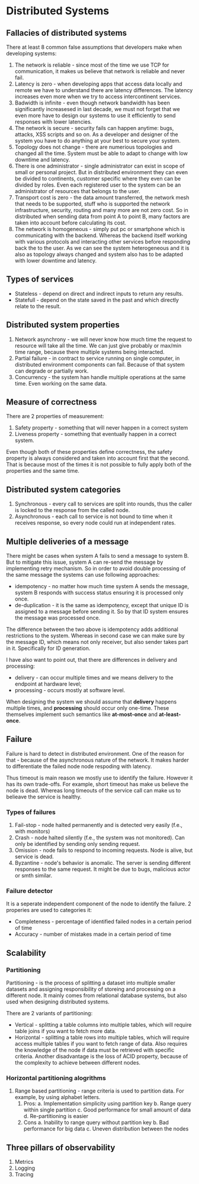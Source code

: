 # Distributed Systems
## Fallacies of distributed systems
There at least 8 common false assumptions that developers make when developing systems:
1. The network is reliable - since most of the time we use TCP for communication, it makes us believe that network is reliable and never fail.
2. Latency is zero - when developing apps that access data locally and remote we have to understand there are latency differences. The latency increases even more when we try to access intercontinent services.
3. Badwidth is infinite - even though network bandwidth has been significantly increasesed in last decade, we must not forget that we even more have to design our systems to use it efficiently to send responses with lower latencies.
4. The network is secure - security fails can happen anytime: bugs, attacks, XSS scripts and so on. As a developer and designer of the system you have to do anything at your best to secure your system.
5. Topology does not change - there are numerious topologies and changed all the time. System must be able to adapt to change with low downtime and latency.
6. There is one administrator - single administrator can exist in scope of small or personal project. But in distributed environment they can even be divided to continents, customer specific where they even can be divided by roles. Even each registered user to the system can be an administrator of resources that belongs to the user.
7. Transport cost is zero - the data amount transferred, the network mesh that needs to be supported, stuff who is supported the network infrastructure, security, routing and many more are not zero cost. So in distributed when sending data from point A to point B, many factors are taken into account before calculating its cost.
8. The network is homogeneous - simply put pc or smartphone which is communicating with the backend. Whereas the backend itself working with various protocols and interacting other services before responding back the to the user. As we can see the system heterogeneous and it is also as topology always changed and system also has to be adapted with lower downtime and latency.

## Types of services
- Stateless - depend on direct and indirect inputs to return any results.
- Statefull - depend on the state saved in the past and which directly relate to the result.

## Distributed system properties
1. Network asynchrony - we will never know how much time the request to resource will take all the time. We can just give probably or max/min time range, because there multiple systems being interacted.
2. Partial failure - in contract to service running on single computer, in distributed environment components can fail. Because of that system can degrade or partially work.
3. Concurrency - the system han handle multiple operations at the same time. Even working on the same data.

## Measure of correctness
There are 2 properties of measurement:
1. Safety property - something that will never happen in a correct system
2. Liveness property - something that eventually happen in a correct system.

Even though both of these properties define correctness, the safety property is always considered and taken into account first that the second. That is because most of the times it is not possible to fully apply both of the properties and the same time.

## Distributed system categories
1. Synchronous - every call to services are split into rounds, thus the caller is locked to the response from the called node.
2. Asynchronous - each call to service is not bound to time when it receives response, so every node could run at independent rates.

## Multiple deliveries of a message
There might be cases when system A fails to send a message to system B. But to mitigate this issue, system A can re-send the message by implementing retry mechanism. So in order to avoid double processing of the same message the systems can use following approaches:
* idempotency - no matter how much time system A sends the message, system B responds with success status ensuring it is processed only once.
* de-duplication - it is the same as idempotency, except that unique ID is assigned to a message before sending it. So by that ID system ensures the message was processed once.

The difference between the two above is idempotency adds additional restrictions to the system. Whereas in second case we can make sure by the message ID, which means not only receiver, but also sender takes part in it. Specifically for ID generation.

I have also want to point out, that there are differences in delivery and processing:
* delivery - can occur multiple times and we means delivery to the endpoint at hardware level;
* processing - occurs mostly at software level.

When designing the system we should assume that **delivery** happens multiple times, and **processing** should occur only one-time. These themselves implement such semantics like **at-most-once** and **at-least-once**.

## Failure
Failure is hard to detect in distributed environment. One of the reason for that - because of the asynchronous nature of the network. It makes harder to differentiate the failed node node respoding with latency.

Thus timeout is main reason we mostly use to identify the failure. However it has its own trade-offs. For example, short timeout has make us believe the node is dead. Whereas long timeouts of the service call can make us to belieave the service is healthy.

### Types of failures
1. Fail-stop - node halted permanently and is detected very easily (f.e., with monitors)
2. Crash - node halted silently (f.e., the system was not monitored). Can only be identified by sending only sending request.
3. Omission - node fails to respond to incoming requests. Node is alive, but service is dead.
4. Byzantine - node's behavior is anomalic. The server is sending different responses to the same request. It might be due to bugs, malicious actor or smth similar.

### Failure detector
It is a seperate independent component of the node to identify the failure. 2 properies are used to categories it:
* Completeness - percentage of identified failed nodes in a certain period of time
* Accuracy - number of mistakes made in a certain period of time

## Scalability
### Partitioning
Partitioning - is the process of splitting a dataset into multiple smaller datasets and assigning responsibility of storeing and processing on a different node. It mainly comes from relational database systems, but also used when designing distributed systems.

There are 2 variants of partitioning:
* Vertical - splitting a table columns into multiple tables, which will require table joins if you want to fetch more data.
* Horizontal - splitting a table rows into multiple tables, which will require access multiple tables if you want to fetch range of data. Also requires the knowledge of the node if data must be retrieved with specific criteria. Another disadvantage is the loss of ACID property, because of the complexity to achieve between different nodes.

### Horizontal partitioning alogrithms
1. Range based partitioning - range criteria is used to partition data. For example, by using alphabet letters.
    1. Pros:
        a. Implementation simplicity using partition key
        b. Range query within single partition
        c. Good performance for small amount of data
        d. Re-partitioning is easier
    2. Cons
        a. Inability to range query without partition key
        b. Bad performance for big data
        c. Uneven distribution between the nodes


## Three pillars of observability
1. Metrics
2. Logging
3. Tracing
